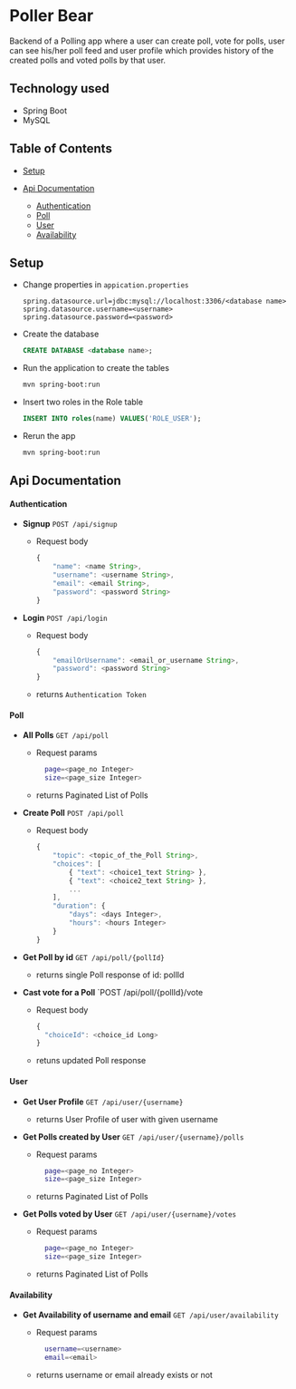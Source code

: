 # Poller Bear

Backend of a Polling app where a user can create poll, vote for polls, user can see his/her poll feed and user profile which provides history of the created polls and voted polls by that user.

## Technology used

- Spring Boot
- MySQL

## Table of Contents

- [Setup](#setup)
- [Api Documentation](#api_doc)

  - [Authentication](#authentication)
  - [Poll](#poll)
  - [User](#user)
  - [Availability](#availability)

<a name="setup"></a>
## Setup

- Change properties in `appication.properties`

  ```properties
  spring.datasource.url=jdbc:mysql://localhost:3306/<database name>
  spring.datasource.username=<username>
  spring.datasource.password=<password>
  ```

- Create the database

  ```sql
  CREATE DATABASE <database name>;
  ```

- Run the application to create the tables
  ```bash
  mvn spring-boot:run
  ```
- Insert two roles in the Role table

  ```sql
  INSERT INTO roles(name) VALUES('ROLE_USER');
  ```

- Rerun the app
  ```bash
  mvn spring-boot:run
  ```

<a name="api_doc"></a>
## Api Documentation

<a name="authentication"></a>
#### Authentication

- **Signup** `POST /api/signup`

  - Request body

    ```javascript
    {
        "name": <name String>,
        "username": <username String>,
        "email": <email String>,
        "password": <password String>
    }
    ```

- **Login** `POST /api/login`

  - Request body

    ```javascript
    {
        "emailOrUsername": <email_or_username String>,
        "password": <password String>
    }
    ```

  - returns `Authentication Token`

<a name="poll"></a>
#### Poll

- **All Polls** `GET /api/poll`
  - Request params
      ```bash
        page=<page_no Integer>
        size=<page_size Integer>
      ```
    
  - returns Paginated List of Polls

- **Create Poll** `POST /api/poll`

  - Request body

    ```javascript
    {
        "topic": <topic_of_the_Poll String>,
        "choices": [
            { "text": <choice1_text String> },
            { "text": <choice2_text String> },
            ...
        ],
        "duration": {
            "days": <days Integer>,
            "hours": <hours Integer>
        }
    }
    ```

- **Get Poll by id** `GET /api/poll/{pollId}`

  - returns single Poll response of id: pollId

- **Cast vote for a Poll** `POST /api/poll/{pollId}/vote
  - Request body
    ```javascript
    {
      "choiceId": <choice_id Long>
    }
    ```
  * retuns updated Poll response

<a name="user"></a>
#### User

- **Get User Profile** `GET /api/user/{username}`

  - returns User Profile of user with given username

- **Get Polls created by User** `GET /api/user/{username}/polls`
  - Request params
      ```bash
        page=<page_no Integer>
        size=<page_size Integer>
      ```

  - returns Paginated List of Polls 
  
 - **Get Polls voted by User** `GET /api/user/{username}/votes`
   - Request params
       ```bash
         page=<page_no Integer>
         size=<page_size Integer>
       ```
 
   - returns Paginated List of Polls 

<a name="availability"></a>
#### Availability

- **Get Availability of username and email** `GET /api/user/availability`

  - Request params
    ```bash
      username=<username>
      email=<email>
    ```

  * returns username or email already exists or not
